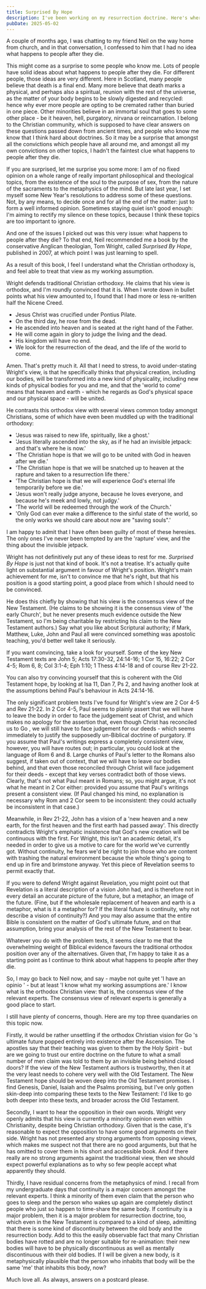 ```yaml
---
title: Surprised By Hope
description: I've been working on my resurrection doctrine. Here's where I've got to.
pubDate: 2025-05-02
---
```


A couple of months ago, I was chatting to my friend Neil on the way home from
church, and in that conversation, I confessed to him that I had no idea what
happens to people after they die.

This might come as a surprise to some people who know me. Lots of people have
solid ideas about what happens to people after they die. For different people,
those ideas are very different. Here in Scotland, many people believe that
death is a final end. Many more believe that death marks a physical, and
perhaps also a spiritual, reunion with the rest of the universe, as the matter
of your body begins to be slowly digested and recycled: hence why ever more
people are opting to be cremated rather than buried in one piece. Other
minorities believe in an immortal soul that goes to some other place - be it
heaven, hell, purgatory, nirvana or reincarnation. I belong to the Christian
community, which is supposed to have clear answers on these questions passed
down from ancient times, and people who know me know that I think hard about
doctrines. So it may be a surprise that amongst all the convictions which
people have all around me, and amongst all my own convictions on other topics,
I hadn't the faintest clue what happens to people after they die.

If you are surprised, let me surprise you some more: I am of no fixed opinion
on a whole range of really important philosophical and theological topics,
from the existence of the soul to the purpose of sex, from the nature of the
sacraments to the metaphysics of the mind. But late last year, I set myself
some New Year's resolutions to address some of these questions. Not, by any
means, to decide once and for all the end of the matter: just to form a well
informed opinion. Sometimes staying quiet isn't good enough: I'm aiming to
rectify my silence on these topics, because I think these topics are too
important to ignore.

And one of the issues I picked out was this very issue: what happens to people
after they die? To that end, Neil recommended me a book by the conservative
Anglican theologian, Tom Wright, called _Surprised By Hope_, published in 2007,
at which point I was just learning to spell.

As a result of this book, I feel I understand what the Christian orthodoxy is,
and feel able to treat that view as my working assumption.

Wright defends traditional Christian orthodoxy. He claims that his view is
orthodox, and I'm roundly convinced that it is. When I wrote down in bullet
points what his view amounted to, I found that I had more or less re-written
half the Nicene Creed.

- Jesus Christ was crucified under Pontius Pilate.
- On the third day, he rose from the dead.
- He ascended into heaven and is seated at the right hand of the Father.
- He will come again in glory to judge the living and the dead.
- His kingdom will have no end.
- We look for the resurrection of the dead, and the life of the world to come.

Amen. That's pretty much it. All that I need to stress, to avoid under-stating
Wright's view, is that he specifically thinks that physical creation,
including our bodies, will be transformed into a new kind of physicality,
including new kinds of physical bodies for you and me, and that the 'world to
come' means that heaven and earth - which he regards as God's physical space
and our physical space - will be united.

He contrasts this orthodox view with several views common today amongst
Christians, some of which have even been muddled up with the traditional orthodoxy:

- 'Jesus was raised to new life, spiritually, like a ghost.'
- 'Jesus literally ascended into the sky, as if he had an invisible jetpack:
  and that's where he is now.'
- 'The Christian hope is that we will go to be united with God in heaven after
  we die.'
- 'The Christian hope is that we will be snatched up to heaven at the rapture
  and taken to a resurrection life there.'
- 'The Christian hope is that we will experience God's eternal life temporarily
  before we die.'
- 'Jesus won't really judge anyone, because he loves everyone, and because he's
  meek and lowly, not judgy.'
- 'The world will be redeemed through the work of the Church.'
- 'Only God can ever make a difference to the sinful state of the world, so the
  only works we should care about now are "saving souls".'

I am happy to admit that I have often been guilty of most of these heresies. The
only ones I've never been tempted by are the 'rapture' view, and the thing
about the invisible jetpack.

Wright has not definitively put any of these ideas to rest for me. _Surprised By Hope_
is just not that kind of book. It's not a treatise. It's actually quite light
on substantial argument in favour of Wright's position. Wright's main
achievement for me, isn't to convince me that he's right, but that his position
is a good starting point, a good place from which I should need to be convinced.

He does this chiefly by showing that his view is the consensus view of the New
Testament. (He claims to be showing it is the consensus view of 'the early
Church', but he never presents much evidence outside the New Testament, so I'm
being charitable by restricting his claim to the New Testament authors.) Say
what you like about Scriptural authority; if Mark, Matthew, Luke, John and
Paul all were convinced something was apostolic teaching, you'd better well
take it seriously.

If you want convincing, take a look for yourself. Some of the key New
Testament texts are John 5; Acts 17:30-32, 24:14-16; 1 Cor 15, 16:22; 2 Cor 4-5;
Rom 6, 8; Col 3:1-4; Eph 1:10; 1 Thess 4:14-18 and of course Rev 21-22.

You can also try convincing yourself that this is coherent with the Old
Testament hope, by looking at Isa 11, Dan 7, Ps 2, and having another
look at the assumptions behind Paul's behaviour in Acts 24:14-16.

The only significant problem texts I've found for Wright's view are 2 Cor 4-5
and Rev 21-22. In 2 Cor 4-5, Paul seems to plainly assert that we will have to
leave the body in order to face the judgement seat of Christ, and which makes
no apology for the assertion that, even though Christ has reconciled us to Go
, we will still have to face judgement for our deeds - which seems immediately
to justify the supposedly un-Biblical doctrine of purgatory. If you assume
that Paul's writings express a completely consistent view, however, you will
have routes out; in particular, you could look at the language of Rom 6 and 8.
Large chunks of Paul's letter to the Romans also suggest, if taken out of
context, that we will have to leave our bodies behind, and that even those
reconciled through Christ will face judgement for their deeds - except that
key verses contradict both of those views. Clearly, that's not what Paul meant
in Romans; so, you might argue, it's not what he meant in 2 Cor either:
provided you assume that Paul's writings present a consistent view. (If Paul
changed his mind, no explanation is necessary why Rom and 2 Cor seem to be
inconsistent: they could actually be inconsistent in that case.)

Meanwhile, in Rev 21-22, John has a vision of a 'new heaven and a new earth,
for the first heaven and the first earth had passed away'. This directly
contradicts Wright's emphatic insistence that God's new creation will be
continuous with the first. For Wright, this isn't an academic detail, it's
needed in order to give us a motive to care for the world we've currently got.
Without continuity, he fears we'd be right to join those who are content with
trashing the natural environment because the whole thing's going to end up in
fire and brimstone anyway. Yet this piece of Revelation seems to permit
exactly that.

If you were to defend Wright against Revelation, you might point out that
Revelation is a literal description of a vision John had, and is therefore not
in every detail an accurate picture of the future, but a metaphor, an image of
the future. (Fine, but if the wholesale replacement of heaven and earth is a
metaphor, what is it a metaphor for? If the literal future is continuity, why
not describe a vision of continuity?) And you may also assume that the entire
Bible is consistent on the matter of God's ultimate future, and on that
assumption, bring your analysis of the rest of the New Testament to bear.

Whatever you do with the problem texts, it seems clear to me that the
overwhelming weight of Biblical evidence favours the traditional orthodox
position over any of the alternatives. Given that, I'm happy to take it as a
starting point as I continue to think about what happens to people after they die.

So, I may go back to Neil now, and say - maybe not quite yet 'I have an opinio
' - but at least 'I know what my working assumptions are.' I know what is the
orthodox Christian view: that is, the consensus view of the relevant experts.
The consensus view of relevant experts is generally a good place to start.

I still have plenty of concerns, though. Here are my top three quandaries on
this topic now.

Firstly, it would be rather unsettling if the orthodox Christian vision for Go
's ultimate future popped entirely into existence after the Ascension. The
apostles say that their teaching was given to them by the Holy Spirit - but
are we going to trust our entire doctrine on the future to what a small number
of men claim was told to them by an invisible being behind closed doors? If
the view of the New Testament authors is trustworthy, then it at the very
least needs to cohere very well with the Old Testament. The New Testament hope
should be woven deep into the Old Testament promises. I find Genesis, Daniel,
Isaiah and the Psalms promising, but I've only gotten skin-deep into comparing
these texts to the New Testament: I'd like to go both deeper into these texts,
and broader across the Old Testament.

Secondly, I want to hear the opposition in their own words. Wright very openly
admits that his view is currently a minority opinion even within Christianity,
despite being Christian orthodoxy. Given that is the case, it's reasonable to
expect the opposition to have some good arguments on their side. Wright has
not presented any strong arguments from opposing views, which makes me suspect
not that there are no good arguments, but that he has omitted to cover them in
his short and accessible book. And if there really are no strong arguments
against the traditional view, then we should expect powerful explanations as
to why so few people accept what apparently they should.

Thirdly, I have residual concerns from the metaphysics of mind. I recall from
my undergraduate days that continuity is a major concern amongst the relevant
experts. I think a minority of them even claim that the person who goes to
sleep and the person who wakes up again are completely distinct people who
just so happen to time-share the same body. If continuity is a major problem,
then it is a major problem for resurrection doctrine, too, which even in the
New Testament is compared to a kind of sleep, admitting that there is some
kind of discontinuity between the old body and the resurrection body. Add to
this the easily observable fact that many Christian bodies have rotted and are
no longer suitable for re-animation: their new bodies will have to be
physically discontinuous as well as mentally discontinuous with their old
bodies. If I will be given a new body, is it metaphysically plausible that the
person who inhabits that body will be the same 'me' that inhabits this body, now?

Much love all. As always, answers on a postcard please.
